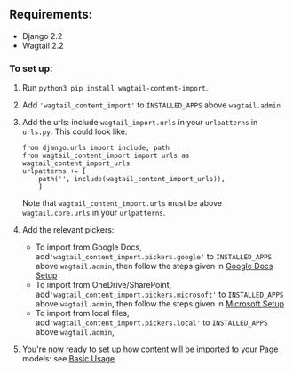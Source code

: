 ## Requirements:
* Django 2.2
* Wagtail 2.2

### To set up:
 1. Run `python3 pip install wagtail-content-import`.
 2. Add `'wagtail_content_import'` to `INSTALLED_APPS` above `wagtail.admin`
 3. Add the urls: include `wagtail_import.urls` in your `urlpatterns` in `urls.py`. This could look like:

        from django.urls import include, path
        from wagtail_content_import import urls as wagtail_content_import_urls
        urlpatterns += [
            path('', include(wagtail_content_import_urls)),
            ]
    Note that `wagtail_content_import.urls` must be above `wagtail.core.urls` in your `urlpatterns`.

 3. Add the relevant pickers:
     - To import from Google Docs, add`'wagtail_content_import.pickers.google'` to `INSTALLED_APPS` above `wagtail.admin`,
  then follow the steps given in [Google Docs Setup](google_docs_setup.md)
     - To import from OneDrive/SharePoint, add`'wagtail_content_import.pickers.microsoft'` to `INSTALLED_APPS` above `wagtail.admin`,
  then follow the steps given in [Microsoft Setup](microsoft_setup.md)
     - To import from local files, add`'wagtail_content_import.pickers.local'` to `INSTALLED_APPS` above `wagtail.admin`,

 4. You're now ready to set up how content will be imported to your Page models: see [Basic Usage](basic_usage.md)
